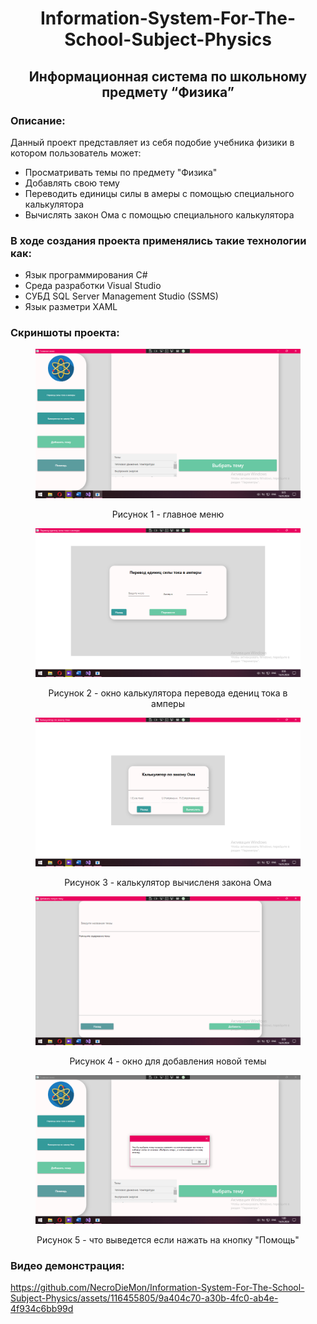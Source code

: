 <h1 style="text-align:center;">Information-System-For-The-School-Subject-Physics</h1>
<h2 style="text-align:center;">Информационная система по школьному предмету “Физика”</h2>

<h3>Описание:</h3>
<p>
  Данный проект представляет из себя подобие учебника физики в котором пользователь может:</p>
<ul>
  <li>Просматривать темы по предмету "Физика"</li>
  <li>Добавлять свою тему</li>
  <li>Переводить единицы силы в амеры с помощью специального калькулятора</li>
  <li>Вычислять закон Ома с помощью специального калькулятора</li>
</ul>

<h3>В ходе создания проекта применялись такие технологии как:</h3>
<ul>
  <li>Язык программирования C#</li>
  <li>Среда разработки Visual Studio</li>
  <li>СУБД SQL Server Management Studio (SSMS)</li>
  <li>Язык разметри XAML</li>
</ul>

<h3>Скриншоты проекта:</h3>
<figure>
	<img src = "InformationSystemForPhysics/Images/Screen1.png">
	<p style="text-align:center;">Рисунок 1 - главное меню</p>
</figure>
<figure>
	<img src = "InformationSystemForPhysics/Images/Screen2.png">
	<p style="text-align:center;">Рисунок 2 - окно калькулятора перевода едениц тока в амперы</p>
</figure>
<figure>
	<img src = "InformationSystemForPhysics/Images/Screen3.png">
	<p style="text-align:center;">Рисунок 3 - калькулятор вычисленя закона Ома</p>
</figure>
<figure>
	<img src = "InformationSystemForPhysics/Images/Screen4.png">
	<p style="text-align:center;">Рисунок 4 - окно для добавления новой темы</p>
</figure>
<figure>
	<img src = "InformationSystemForPhysics/Images/Screen5.png">
	<p style="text-align:center;">Рисунок 5 - что выведется если нажать на кнопку "Помощь"</p>
</figure>

<h3>Видео демонстрация:</h3>

https://github.com/NecroDieMon/Information-System-For-The-School-Subject-Physics/assets/116455805/9a404c70-a30b-4fc0-ab4e-4f934c6bb99d


